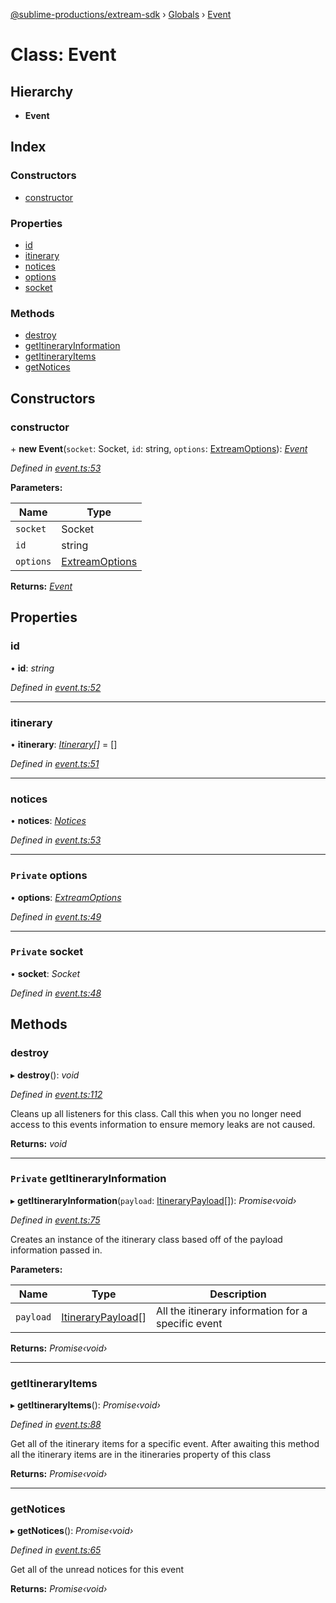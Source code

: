 [@sublime-productions/extream-sdk](../README.md) › [Globals](../globals.md) › [Event](event.md)

# Class: Event

## Hierarchy

* **Event**

## Index

### Constructors

* [constructor](event.md#constructor)

### Properties

* [id](event.md#id)
* [itinerary](event.md#itinerary)
* [notices](event.md#notices)
* [options](event.md#private-options)
* [socket](event.md#private-socket)

### Methods

* [destroy](event.md#destroy)
* [getItineraryInformation](event.md#private-getitineraryinformation)
* [getItineraryItems](event.md#getitineraryitems)
* [getNotices](event.md#getnotices)

## Constructors

###  constructor

\+ **new Event**(`socket`: Socket, `id`: string, `options`: [ExtreamOptions](../interfaces/extreamoptions.md)): *[Event](event.md)*

*Defined in [event.ts:53](https://github.com/Extream-SaaS/ex-sdk/blob/8500e87/src/event.ts#L53)*

**Parameters:**

Name | Type |
------ | ------ |
`socket` | Socket |
`id` | string |
`options` | [ExtreamOptions](../interfaces/extreamoptions.md) |

**Returns:** *[Event](event.md)*

## Properties

###  id

• **id**: *string*

*Defined in [event.ts:52](https://github.com/Extream-SaaS/ex-sdk/blob/8500e87/src/event.ts#L52)*

___

###  itinerary

• **itinerary**: *[Itinerary](itinerary.md)[]* = []

*Defined in [event.ts:51](https://github.com/Extream-SaaS/ex-sdk/blob/8500e87/src/event.ts#L51)*

___

###  notices

• **notices**: *[Notices](notices.md)*

*Defined in [event.ts:53](https://github.com/Extream-SaaS/ex-sdk/blob/8500e87/src/event.ts#L53)*

___

### `Private` options

• **options**: *[ExtreamOptions](../interfaces/extreamoptions.md)*

*Defined in [event.ts:49](https://github.com/Extream-SaaS/ex-sdk/blob/8500e87/src/event.ts#L49)*

___

### `Private` socket

• **socket**: *Socket*

*Defined in [event.ts:48](https://github.com/Extream-SaaS/ex-sdk/blob/8500e87/src/event.ts#L48)*

## Methods

###  destroy

▸ **destroy**(): *void*

*Defined in [event.ts:112](https://github.com/Extream-SaaS/ex-sdk/blob/8500e87/src/event.ts#L112)*

Cleans up all listeners for this class. Call this when you no longer need access to this events information to ensure memory leaks are not caused.

**Returns:** *void*

___

### `Private` getItineraryInformation

▸ **getItineraryInformation**(`payload`: [ItineraryPayload](../interfaces/itinerarypayload.md)[]): *Promise‹void›*

*Defined in [event.ts:75](https://github.com/Extream-SaaS/ex-sdk/blob/8500e87/src/event.ts#L75)*

Creates an instance of the itinerary class based off of the payload information passed in.

**Parameters:**

Name | Type | Description |
------ | ------ | ------ |
`payload` | [ItineraryPayload](../interfaces/itinerarypayload.md)[] | All the itinerary information for a specific event  |

**Returns:** *Promise‹void›*

___

###  getItineraryItems

▸ **getItineraryItems**(): *Promise‹void›*

*Defined in [event.ts:88](https://github.com/Extream-SaaS/ex-sdk/blob/8500e87/src/event.ts#L88)*

Get all of the itinerary items for a specific event. After awaiting this method all the itinerary items are in the itineraries property of this class

**Returns:** *Promise‹void›*

___

###  getNotices

▸ **getNotices**(): *Promise‹void›*

*Defined in [event.ts:65](https://github.com/Extream-SaaS/ex-sdk/blob/8500e87/src/event.ts#L65)*

Get all of the unread notices for this event

**Returns:** *Promise‹void›*
